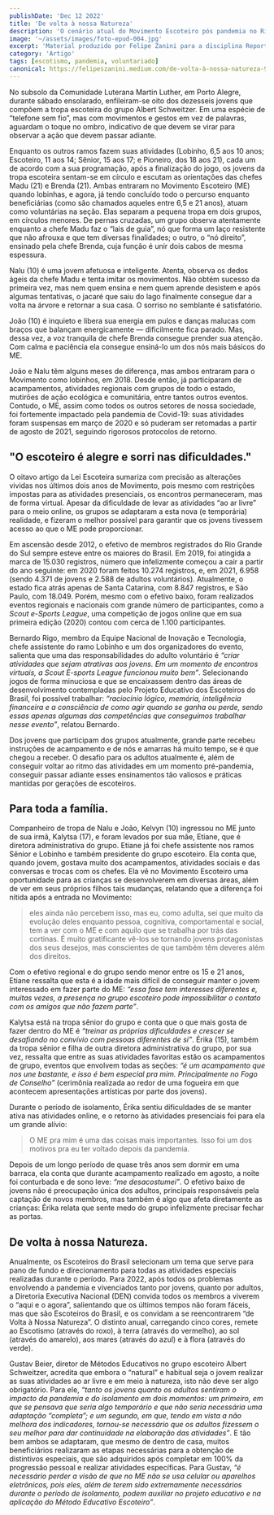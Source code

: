 ```yaml
---
publishDate: 'Dec 12 2022'
title: 'De volta à nossa Natureza'
description: 'O cenário atual do Movimento Escoteiro pós pandemia no Rio Grande do Sul e a busca por uma reconstrução de identidade. Material produzido por Felipe Zanini para a disciplina Reportagem e Entrevista, durante a faculdade de Jornalismo (PUCRS).'
image: '~/assets/images/foto-epud-004.jpg'
excerpt: 'Material produzido por Felipe Zanini para a disciplina Reportagem e Entrevista, durante a faculdade de Jornalismo (PUCRS).'
category: 'Artigo'
tags: [escotismo, pandemia, voluntariado]
canonical: https://felipeszanini.medium.com/de-volta-à-nossa-natureza-9201072ae163
---
```


No subsolo da Comunidade Luterana Martin Luther, em Porto Alegre, durante sábado ensolarado, enfileiram-se oito dos dezesseis jovens que compõem a tropa escoteira do grupo Albert Schweitzer. Em uma espécie de “telefone sem fio”, mas com movimentos e gestos em vez de palavras, aguardam o toque no ombro, indicativo de que devem se virar para observar a ação que devem passar adiante.

Enquanto os outros ramos fazem suas atividades (Lobinho, 6,5 aos 10 anos; Escoteiro, 11 aos 14; Sênior, 15 aos 17; e Pioneiro, dos 18 aos 21), cada um de acordo com a sua programação, após a finalização do jogo, os jovens da tropa escoteira sentam-se em círculo e escutam as orientações das chefes Madu (21) e Brenda (21). Ambas entraram no Movimento Escoteiro (ME) quando lobinhas, e agora, já tendo concluído todo o percurso enquanto beneficiárias (como são chamados aqueles entre 6,5 e 21 anos), atuam como voluntárias na seção. Elas separam a pequena tropa em dois grupos, em círculos menores. De pernas cruzadas, um grupo observa atentamente enquanto a chefe Madu faz o “lais de guia”, nó que forma um laço resistente que não afrouxa e que tem diversas finalidades; o outro, o “nó direito”, ensinado pela chefe Brenda, cuja função é unir dois cabos de mesma espessura.

Nalu (10) é uma jovem afetuosa e inteligente. Atenta, observa os dedos ágeis da chefe Madu e tenta imitar os movimentos. Não obtém sucesso da primeira vez, mas nem quem ensina e nem quem aprende desistem e após algumas tentativas, o jacaré que saiu do lago finalmente consegue dar a volta na árvore e retornar a sua casa. O sorriso no semblante é satisfatório.

João (10) é inquieto e libera sua energia em pulos e danças malucas com braços que balançam energicamente — dificilmente fica parado. Mas, dessa vez, a voz tranquila de chefe Brenda consegue prender sua atenção. Com calma e paciência ela consegue ensiná-lo um dos nós mais básicos do ME.

João e Nalu têm alguns meses de diferença, mas ambos entraram para o Movimento como lobinhos, em 2018. Desde então, já participaram de acampamentos, atividades regionais com grupos de todo o estado, mutirões de ação ecológica e comunitária, entre tantos outros eventos. Contudo, o ME, assim como todos os outros setores de nossa sociedade, foi fortemente impactado pela pandemia de Covid-19: suas atividades foram suspensas em março de 2020 e só puderam ser retomadas a partir de agosto de 2021, seguindo rigorosos protocolos de retorno.

## "O escoteiro é alegre e sorri nas dificuldades."

O oitavo artigo da Lei Escoteira sumariza com precisão as alterações vividas nos últimos dois anos de Movimento, pois mesmo com restrições impostas para as atividades presenciais, os encontros permaneceram, mas de forma virtual. Apesar da dificuldade de levar as atividades “ao ar livre” para o meio online, os grupos se adaptaram a esta nova (e temporária) realidade, e fizeram o melhor possível para garantir que os jovens tivessem acesso ao que o ME pode proporcionar.

Em ascensão desde 2012, o efetivo de membros registrados do Rio Grande do Sul sempre esteve entre os maiores do Brasil. Em 2019, foi atingida a marca de 15.030 registros, número que infelizmente começou a cair a partir do ano seguinte: em 2020 foram feitos 10.274 registros, e, em 2021, 6.958 (sendo 4.371 de jovens e 2.588 de adultos voluntários). Atualmente, o estado fica atrás apenas de Santa Catarina, com 8.847 registros, e São Paulo, com 18.049. Porém, mesmo com o efetivo baixo, foram realizados eventos regionais e nacionais com grande número de participantes, como a _Scout e-Sports League_, uma competição de jogos online que em sua primeira edição (2020) contou com cerca de 1.100 participantes.

Bernardo Rigo, membro da Equipe Nacional de Inovação e Tecnologia, chefe assistente do ramo Lobinho e um dos organizadores do evento, salienta que uma das responsabilidades do adulto voluntário é _“criar atividades que sejam atrativas aos jovens. Em um momento de encontros virtuais, a Scout E-sports League funcionou muito bem”_. Selecionando jogos de forma minuciosa e que se encaixassem dentro das áreas de desenvolvimento contempladas pelo Projeto Educativo dos Escoteiros do Brasil, foi possível trabalhar: _“raciocínio lógico, memória, inteligência financeira e a consciência de como agir quando se ganha ou perde, sendo essas apenas algumas das competências que conseguimos trabalhar nesse evento”_, relatou Bernardo.

Dos jovens que participam dos grupos atualmente, grande parte recebeu instruções de acampamento e de nós e amarras há muito tempo, se é que chegou a receber. O desafio para os adultos atualmente é, além de conseguir voltar ao ritmo das atividades em um momento pré-pandemia, conseguir passar adiante esses ensinamentos tão valiosos e práticas mantidas por gerações de escoteiros.

## Para toda a família.

Companheiro de tropa de Nalu e João, Kelvyn (10) ingressou no ME junto de sua irmã, Kalytsa (17), e foram levados por sua mãe, Etiane, que é diretora administrativa do grupo. Etiane já foi chefe assistente nos ramos Sênior e Lobinho e também presidente do grupo escoteiro. Ela conta que, quando jovem, gostava muito dos acampamentos, atividades sociais e das conversas e trocas com os chefes. Ela vê no Movimento Escoteiro uma oportunidade para as crianças se desenvolverem em diversas áreas, além de ver em seus próprios filhos tais mudanças, relatando que a diferença foi nítida após a entrada no Movimento:

> eles ainda não percebem isso, mas eu, como adulta, sei que muito da evolução deles enquanto pessoa, cognitiva, comportamental e social, tem a ver com o ME e com aquilo que se trabalha por trás das cortinas. É muito gratificante vê-los se tornando jovens protagonistas dos seus desejos, mas conscientes de que também têm deveres além dos direitos.

Com o efetivo regional e do grupo sendo menor entre os 15 e 21 anos, Etiane ressalta que esta é a idade mais difícil de conseguir manter o jovem interessado em fazer parte do ME: _“essa fase tem interesses diferentes e, muitas vezes, a presença no grupo escoteiro pode impossibilitar o contato com os amigos que não fazem parte”_.

Kalytsa está na tropa sênior do grupo e conta que o que mais gosta de fazer dentro do ME é _“treinar as próprias dificuldades e crescer se desafiando no convívio com pessoas diferentes de si”_. Érika (15), também da tropa sênior e filha de outra diretora administrativa do grupo, por sua vez, ressalta que entre as suas atividades favoritas estão os acampamentos de grupo, eventos que envolvem todas as seções: _“é um acampamento que nos une bastante, e isso é bem especial pra mim. Principalmente no Fogo de Conselho”_ (cerimônia realizada ao redor de uma fogueira em que acontecem apresentações artísticas por parte dos jovens).

Durante o período de isolamento, Érika sentiu dificuldades de se manter ativa nas atividades online, e o retorno às atividades presenciais foi para ela um grande alívio:

> O ME pra mim é uma das coisas mais importantes. Isso foi um dos motivos pra eu ter voltado depois da pandemia.

Depois de um longo período de quase três anos sem dormir em uma barraca, ela conta que durante acampamento realizado em agosto, a noite foi conturbada e de sono leve: _“me desacostumei”_. O efetivo baixo de jovens não é preocupação única dos adultos, principais responsáveis pela captação de novos membros, mas também é algo que afeta diretamente as crianças: Érika relata que sente medo do grupo infelizmente precisar fechar as portas.

## De volta à nossa Natureza.

Anualmente, os Escoteiros do Brasil selecionam um tema que serve para pano de fundo e direcionamento para todas as atividades especiais realizadas durante o período. Para 2022, após todos os problemas envolvendo a pandemia e vivenciados tanto por jovens, quanto por adultos, a Diretoria Executiva Nacional (DEN) convida todos os membros a viverem o “aqui e o agora”, salientando que os últimos tempos não foram fáceis, mas que são Escoteiros do Brasil, e os convidam a se reencontrarem “de Volta à Nossa Natureza”. O distinto anual, carregando cinco cores, remete ao Escotismo (através do roxo), à terra (através do vermelho), ao sol (através do amarelo), aos mares (através do azul) e à flora (através do verde).

Gustav Beier, diretor de Métodos Educativos no grupo escoteiro Albert Schweitzer, acredita que embora o “natural” e habitual seja o jovem realizar as suas atividades ao ar livre e em meio à natureza, isto não deve ser algo obrigatório. Para ele, _“tanto os jovens quanto os adultos sentiram o impacto da pandemia e do isolamento em dois momentos: um primeiro, em que se pensava que seria algo temporário e que não seria necessária uma adaptação “completa”; e um segundo, em que, tendo em vista a não melhora dos indicadores, tornou-se necessário que os adultos fizessem o seu melhor para dar continuidade na elaboração das atividades”_. E tão bem ambos se adaptaram, que mesmo de dentro de casa, muitos beneficiários realizaram as etapas necessárias para a obtenção de distintivos especiais, que são adquiridos após completar em 100% da progressão pessoal e realizar atividades específicas. Para Gustav, _“é necessário perder a visão de que no ME não se usa celular ou aparelhos eletrônicos, pois eles, além de terem sido extremamente necessários durante o período de isolamento, podem auxiliar no projeto educativo e na aplicação do Método Educativo Escoteiro”_.
